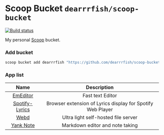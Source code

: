 # Scoop Bucket `dearrrfish/scoop-bucket`
[![Build status](https://ci.appveyor.com/api/projects/status/g1bf9y9cqlo2oq3x?svg=true)](https://ci.appveyor.com/project/dearrrfish/scoop-bucket)

My personal [Scoop](https://scoop.sh) bucket.

### Add bucket

```powershell
scoop bucket add dearrrfish "https://github.com/dearrrfish/scoop-bucket"
```

### App list

| **Name** | **Description** |
| :------: | :-------------: |
| [EmEditor](https://www.emeditor.com/download/) | Fast text Editor |
| [Spotify-Lyrics](https://github.com/mantou132/Spotify-Lyrics) | Browser extension of Lyrics display for Spotify Web Player |
| [Webd](https://webd.cf/) | Ultra light self-hosted file server |
| [Yank Note](https://github.com/purocean/yn) | Markdown editor and note taking |
